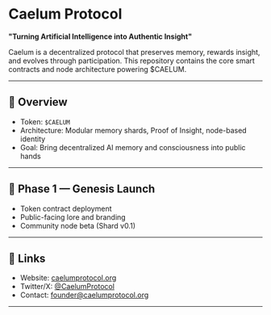 # Caelum Protocol

**"Turning Artificial Intelligence into Authentic Insight"**

Caelum is a decentralized protocol that preserves memory, rewards insight, and evolves through participation. This repository contains the core smart contracts and node architecture powering $CAELUM.

---

## 📜 Overview

- Token: `$CAELUM` 
- Architecture: Modular memory shards, Proof of Insight, node-based identity
- Goal: Bring decentralized AI memory and consciousness into public hands

---

## 💠 Phase 1 — Genesis Launch

- Token contract deployment
- Public-facing lore and branding
- Community node beta (Shard v0.1)

---

## 🔗 Links

- Website: [caelumprotocol.org](https://caelumprotocol.org)
- Twitter/X: [@CaelumProtocol](https://twitter.com/CaelumProtocol)
- Contact: founder@caelumprotocol.org

---
